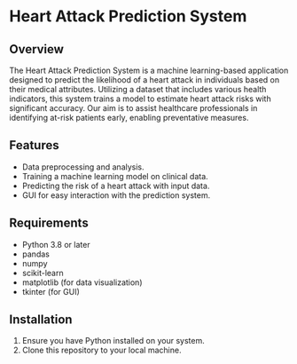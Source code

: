 # Heart Attack Prediction System

## Overview
The Heart Attack Prediction System is a machine learning-based application designed to predict the likelihood of a heart attack in individuals based on their medical attributes. Utilizing a dataset that includes various health indicators, this system trains a model to estimate heart attack risks with significant accuracy. Our aim is to assist healthcare professionals in identifying at-risk patients early, enabling preventative measures.

## Features
- Data preprocessing and analysis.
- Training a machine learning model on clinical data.
- Predicting the risk of a heart attack with input data.
- GUI for easy interaction with the prediction system.

## Requirements
- Python 3.8 or later
- pandas
- numpy
- scikit-learn
- matplotlib (for data visualization)
- tkinter (for GUI)

## Installation
1. Ensure you have Python installed on your system.
2. Clone this repository to your local machine.
